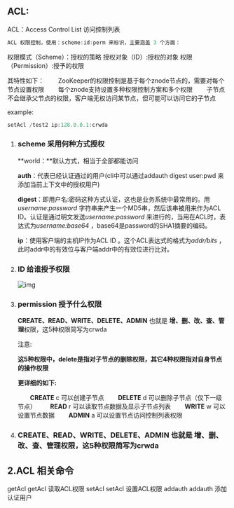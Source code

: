 ## ACL:

ACL：Access Control List 访问控制列表

```java
ACL 权限控制，使用：scheme:id:perm 来标识，主要涵盖 3 个方面：
```

权限模式（Scheme）：授权的策略
授权对象（ID）:授权的对象
权限（Permission）:授予的权限

其特性如下：
　　ZooKeeper的权限控制是基于每个znode节点的，需要对每个节点设置权限
　　每个znode支持设置多种权限控制方案和多个权限
　　子节点不会继承父节点的权限，客户端无权访问某节点，但可能可以访问它的子节点

example:

```java
setAcl /test2 ip:128.0.0.1:crwda
```

1. ### scheme 采用何种方式授权

   **world：**默认方式，相当于全部都能访问

   **auth**：代表已经认证通过的用户(cli中可以通过addauth digest user:pwd 来添加当前上下文中的授权用户)

   **digest**：即用户名:密码这种方式认证，这也是业务系统中最常用的。用 *username:password* 字符串来产生一个MD5串，然后该串被用来作为ACL ID。认证是通过明文发送*username:password* 来进行的，当用在ACL时，表达式为*username:base64* ，base64是password的SHA1摘要的编码。

   **ip**：使用客户端的主机IP作为ACL ID 。这个ACL表达式的格式为*addr/bits* ，此时addr中的有效位与客户端addr中的有效位进行比对。

2. ### ID  给谁授予权限

   ![img](https://img2018.cnblogs.com/blog/1196212/201903/1196212-20190312150144821-1097483460.png)

3. ### permission  授予什么权限

   **CREATE、READ、WRITE、DELETE、ADMIN** 也就是 **增、删、改、查、管理**权限，这5种权限简写为crwda

   注意:

   **这5种权限中，delete是指对子节点的删除权限，其它4种权限指对自身节点的操作权限**

   **更详细的如下:**

   　　**CREATE**  c 可以创建子节点
   　　**DELETE**  d 可以删除子节点（仅下一级节点）
   　　**READ**    r 可以读取节点数据及显示子节点列表
   　　**WRITE**   w 可以设置节点数据
   　　**ADMIN**   a 可以设置节点访问控制列表权限

   

4. ### **CREATE、READ、WRITE、DELETE、ADMIN** 也就是 **增、删、改、查、管理**权限，这5种权限简写为crwda

## 2.ACL 相关命令

getAcl    getAcl <path>   读取ACL权限
setAcl    setAcl <path> <acl>   设置ACL权限
addauth   addauth <scheme> <auth>   添加认证用户

